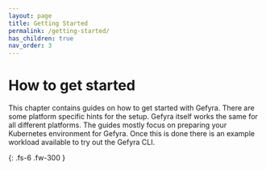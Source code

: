 ```yaml
---
layout: page
title: Getting Started
permalink: /getting-started/
has_children: true
nav_order: 3
---
```

# How to get started
This chapter contains guides on how to get started with Gefyra.
There are some platform specific hints for the setup. Gefyra itself
works the same for all different platforms. The guides mostly focus
on preparing your Kubernetes environment for Gefyra. Once this is 
done there is an example workload available to try out the Gefyra CLI.

{: .fs-6 .fw-300 }

